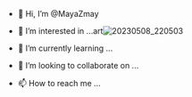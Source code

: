 - 👋 Hi, I’m @MayaZmay
- 👀 I’m interested in ...art![20230508_220503](https://github.com/MayaZmay/MayaZmay/assets/133905672/661137af-9389-43dd-bc23-58c9494406c2)

- 🌱 I’m currently learning ...
- 💞️ I’m looking to collaborate on ...
- 📫 How to reach me ...

<!---
MayaZmay/MayaZmay is a ✨ special ✨ repository because its `README.md` (this file) appears on your GitHub profile.
You can click the Preview link to take a look at your changes.
--->
